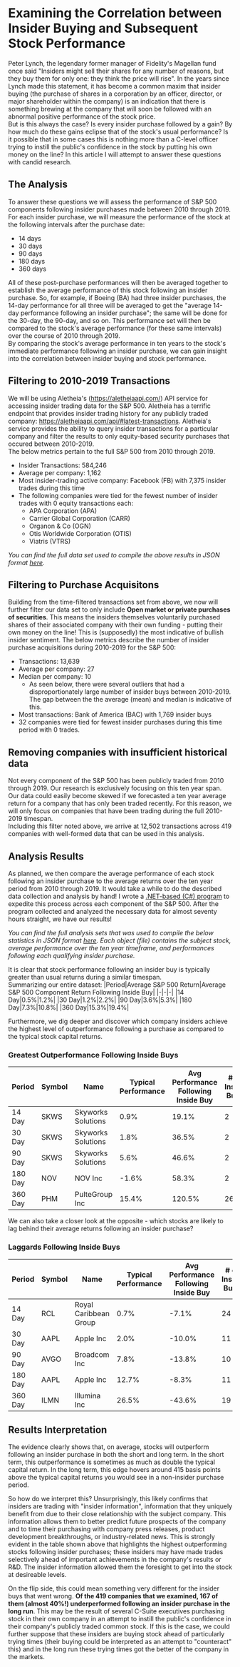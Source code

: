 # Examining the Correlation between Insider Buying and Subsequent Stock Performance
Peter Lynch, the legendary former manager of Fidelity's Magellan fund once said "Insiders might sell their shares for any number of reasons, but they buy them for only one: they think the price will rise". In the years since Lynch made this statement, it has become a common maxim that insider buying (the purchase of shares in a corporation by an officer, director, or major shareholder within the company) is an indication that there is something brewing at the company that will soon be followed with an abnormal positive performance of the stock price.  
But is this always the case? Is every insider purchase followed by a gain? By how much do these gains eclipse that of the stock's usual performance? Is it possible that in some cases this is nothing more than a C-level officer trying to instill the public's confidence in the stock by putting his own money on the line? In this article I will attempt to answer these questions with candid research.

## The Analysis
To answer these questions we will assess the performance of S&P 500 components following insider purchases made between 2010 through 2019. For each insider purchase, we will measure the performance of the stock at the following intervals after the purchase date:

- 14 days
- 30 days
- 90 days
- 180 days
- 360 days

All of these post-purchase performances will then be averaged together to establish the average performance of this stock following an insider purchase. So, for example, if Boeing (BA) had three insider purchases, the 14-day performance for all three will be averaged to get the "average 14-day performance following an insider purchase"; the same will be done for the 30-day, the 90-day, and so on.
This performance set will then be compared to the stock's average performance (for these same intervals) over the course of 2010 through 2019.  
By comparing the stock's average performance in ten years to the stock's immediate performance following an insider purchase, we can gain insight into the correlation between insider buying and stock performance.

## Filtering to 2010-2019 Transactions
We will be using Aletheia's (https://aletheiaapi.com/) API service for accessing insider trading data for the S&P 500. Aletheia has a terrific endpoint that provides insider trading history for any publicly traded company: https://aletheiaapi.com/api/#latest-transactions. Aletheia's service provides the ability to query insider transactions for a particular company and filter the results to only equity-based security purchases that occured between 2010-2019.  
The below metrics pertain to the full S&P 500 from 2010 through 2019.  
- Insider Transactions: 584,246
- Average per company: 1,162
- Most insider-trading active company: Facebook (FB) with 7,375 insider trades during this time
- The following companies were tied for the fewest number of insider trades with 0 equity transactions each:
    - APA Corporation (APA)
    - Carrier Global Corporation (CARR)
    - Organon & Co (OGN)
    - Otis Worldwide Corporation (OTIS)
    - Viatris (VTRS)

*You can find the full data set used to compile the above results in JSON format [here](https://github.com/TimHanewich/Insider-Buying-Research/blob/master/ResearchData/Sp500InsiderEquityTransactions.zip?raw=true).*

## Filtering to Purchase Acquisitons
Building from the time-filtered transactions set from above, we now will further filter our data set to only include **Open market or private purchases of securities**. This means the insiders themselves voluntarily purchased shares of their associated company with their own funding - putting their own money on the line! This is (supposedly) the most indicative of bullish insider sentiment.
The below metrics describe the number of insider purchase acquisitions during 2010-2019 for the S&P 500:
- Transactions: 13,639
- Average per company: 27
- Median per company: 10
    - As seen below, there were several outliers that had a disproportionately large number of insider buys between 2010-2019. The gap between the the average (mean) and median is indicative of this.
- Most transactions: Bank of America (BAC) with 1,769 insider buys
- 32 companies were tied for fewest insider purchases during this time period with 0 trades.

## Removing companies with insufficient historical data
Not every component of the S&P 500 has been publicly traded from 2010 through 2019. Our research is exclusively focusing on this ten year span. Our data could easily become skewed if we forecasted a ten year average return for a company that has only been traded recently. For this reason, we will only focus on companies that have been trading during the full 2010-2019 timespan.  
Including this filter noted above, we arrive at 12,502 transactions across 419 companies with well-formed data that can be used in this analysis.

## Analysis Results
As planned, we then compare the average performance of each stock following an insider purchase to the average returns over the ten year period from 2010 through 2019. It would take a while to do the described data collection and analysis by hand! I wrote a [.NET-based (C#) program](https://github.com/TimHanewich/Insider-Buying-Research/tree/master/Program) to expedite this process across each component of the S&P 500. After the program collected and analyzed the necessary data for almost seventy hours straight, we have our results!

*You can find the full analysis sets that was used to compile the below statistics in JSON format [here](https://github.com/TimHanewich/Insider-Buying-Research/blob/master/ResearchData/FullResearchSets.zip?raw=true). Each object (file) contains the subject stock, average performance over the ten year timeframe, and performances following each qualifying insider purchase.*

It is clear that stock performance following an insider buy is typically greater than usual returns during a similar timespan.  
Summarizing our entire dataset:
|Period|Average S&P 500 Return|Average S&P 500 Component Return Following Inside Buy|
|-|-|-|
|14 Day|0.5%|1.2%|
|30 Day|1.2%|2.2%|
|90 Day|3.6%|5.3%|
|180 Day|7.3%|10.8%|
|360 Day|15.3%|19.4%|

Furthermore, we dig deeper and discover which company insiders achieve the highest level of outperformance following a purchase as compared to the typical stock capital returns.

### Greatest Outperformance Following Inside Buys
|Period|Symbol|Name|Typical Performance|Avg Performance Following Inside Buy|# of Inside Buys|
|-|-|-|-|-|-|
|14 Day|SKWS|Skyworks Solutions|0.9%|19.1%|2|
|30 Day|SKWS|Skyworks Solutions|1.8%|36.5%|2|
|90 Day|SKWS|Skyworks Solutions|5.6%|46.6%|2|
|180 Day|NOV|NOV Inc|-1.6%|58.3%|2|
|360 Day|PHM|PulteGroup Inc|15.4%|120.5%|26|

We can also take a closer look at the opposite - which stocks are likely to lag behind their average returns following an insider purchase?
### Laggards Following Inside Buys
|Period|Symbol|Name|Typical Performance|Avg Performance Following Inside Buy|# of Inside Buys|
|-|-|-|-|-|-|
|14 Day|RCL|Royal Caribbean Group|0.7%|-7.1%|24|
|30 Day|AAPL|Apple Inc|2.0%|-10.0%|11|
|90 Day|AVGO|Broadcom Inc|7.8%|-13.8%|10|
|180 Day|AAPL|Apple Inc|12.7%|-8.3%|11|
|360 Day|ILMN|Illumina Inc|26.5%|-43.6%|19|

## Results Interpretation
The evidence clearly shows that, on average, stocks will outperform following an insider purchase in both the short and long term. In the short term, this outperformance is sometimes as much as double the typical capital return. In the long term, this edge hovers around 415 basis points above the typical capital returns you would see in a non-insider purchase period.

So how do we interpret this? Unsurprisingly, this likely confirms that insiders are trading with "insider information", information that they uniquely benefit from due to their close relationship with the subject company. This information allows them to better predict future prospects of the company and to time their purchasing with company press releases, product development breakthroughs, or industry-related news. This is strongly evident in the table shown above that highlights the highest outperforming stocks following insider purchases; these insiders may have made trades selectively ahead of important achievements in the company's results or R&D. The insider information allowed them the foresight to get into the stock at desireable levels.

On the flip side, this could mean something very different for the insider buys that went wrong. **Of the 419 companies that we examined, 167 of them (almost 40%!) underperformed following an insider purchase in the long run**. This may be the result of several C-Suite executives purchasing stock in their own company in an attempt to instill the public's confidence in their company's publicly traded common stock. If this is the case, we could further suppose that these insiders are buying stock ahead of particularly trying times (their buying could be interpreted as an attempt to "counteract" this) and in the long run these trying times got the better of the company in the markets.